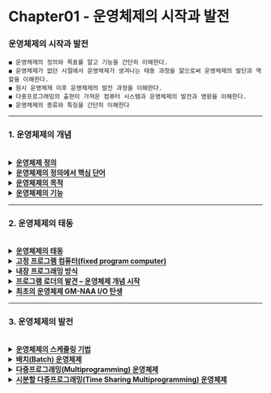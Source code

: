 # Chapter01 - 운영체제의 시작과 발전

### 운영체제의 시작과 발전

```
◼ 운영체제의 정의와 목표를 알고 기능을 간단히 이해한다.
◼ 운영체제가 없던 시절에서 운영체제가 생겨나는 태동 과정을 앎으로써 운영체제의 발단과 역할을 이해한다. 
◼ 원시 운영체제 이후 운영체제의 발전 과정을 이해한다.
◼ 다중프로그래밍의 출현이 가져온 컴퓨터 시스템과 운영체제의 발전과 영향을 이해한다.
◼ 운영체제의 종류와 특징을 간단히 이해한다
```
 <hr>

### 1. 운영체제의 개념
<br>

<details>
  <summary><span style="border-bottom:0.05em solid"><strong>운영체제 정의</strong></span></summary>
    <ul>
     <li>컴퓨터 사용자와 컴퓨터 하드웨어 사이에서 중계 역할을 하면서, 프로그램의 실행을 관리하고 제어하는 시스템 소프트웨어</li> 
     <li>컴퓨터가 켜질 때 처음으로 적재되어 나머지 모든 프로그램의 실행을 제어하고 사용자의 요청을 처리해주는 소프트웨어</li>
     <li>컴퓨터의 자원을 독점적으로 관리하는 특별한 소프트웨어</li>
    </ul>
</details>

<details>
  <summary><span style="border-bottom:0.05em solid"><strong>운영체제의 정의에서 핵심 단어</strong></span></summary>
    <ol>
     <li>운영체제는 컴퓨터의 모든 자원(resource) 관리</li> 
     <ul>
      <li>하드웨어 자원 - CPU, 캐시, 메모리, 키보드, 마우스, 디스플레이, 하드디스크, 프린터 등</li> 
      <li>소프트웨어 자원 - 응용프로그램</li>
      <li>데이터 자원 - 파일, 데이터베이스 등</li>
     </ul>
     <li>운영체제는 자원에 대한 독점(exclusive) 권한 소유</li>
     <ul>
      <li>자원에 대한 모든 관리 권한은 운영체제에게 만 있음</li> 
     </ul>
     <li>운영체제는 관리자(supervisor)</li>
     <ul>
      <li>실행중인 프로그램 관리, 메모리 관리, 파일과 디스크 장치 관리, 입출력 장치 관리, 사용자 계정 등 관리 등</li> 
     </ul>
     <li>운영체제는 소프트웨어(softwarer)</li>
     <ul>
      <li>커널(kernel)이라고 불리는 핵심 코드와 UI를 비롯한 도구 프로그램들(tool/utility) 및 장치를 제어하는 디바이스 드라이버들로 구성</li> 
     </ul>
  </ol>
</details>

<details>
  <summary><span style="border-bottom:0.05em solid"><strong>운영체제의 목적</strong></span></summary>
    <ul>
     <li>사용자에게 컴퓨터 사용의 편리성 제공</li> 
     <li>컴퓨터가 켜질 때 처음으로 적재되어 나머지 모든 프로그램의 실행을 제어하고 사용자의 요청을 처리해주는 소프트웨어</li>
     <li>컴퓨터의 자원 관리 효율성</li>
    </ul>
</details>

<details>
  <summary><span style="border-bottom:0.05em solid"><strong>운영체제의 기능</strong></span></summary>
    <ol>
     <li><span style="color:red">프로세스 관리</span>(process management)</li> 
     <li><span style:"color:red">메모리 관리</span>(memory management)</li>
     <li><span style:"color:red">파일 시스템 관리</span>(file system management)</li>
     <li><span style:"color:red">장치 관리</span>(device management)</li>
     <li>네트워크 관리</li> 
     <li>보안 관리</li>
     <li>기타 관리</li>
    </ol>
 <img src="https://user-images.githubusercontent.com/36596037/226588714-5577e30b-9b4f-48a6-9e2b-b7c02bc4e864.png">
</details>

<hr>

### 2. 운영체제의 태동
<br>

<details>
  <summary><span style="border-bottom:0.05em solid"><strong>운영체제의 태동</strong></span></summary>
    <ol>
     <li>고정 프로그래밍 방식 - 1940년대</li> 
     <li>내장 프로그래밍 방식 – 1945년 이후</li>
     <li>프로그램 로딩 시대</li> 
     <li>원시 운영체제 GM OS의 탄생 - 1955년</li>
     <li>최초의 운영체제 GM-NAA I/O 개발 - 1956~1957년</li>
    </ol>
</details>

<details>
  <summary><span style="border-bottom:0.05em solid"><strong>고정 프로그램 컴퓨터(fixed program computer) </strong></span></summary>
    <ol>
     <li>운영체제에 대한 개념 없음</li> 
     <li>소프트웨어와 하드웨어의 분리 개념 없음 → 모든 것이 하드웨어로 제작</li>
    </ol>
  <img src="https://user-images.githubusercontent.com/36596037/226590784-8d635f6b-de1f-4bd6-85b1-ad63a9e1b682.png">
</details>

<details>
  <summary><span style="border-bottom:0.05em solid"><strong>내장 프로그래밍 방식</strong></span></summary>
    <ol>
     <li>CPU와 메모리 분리</li> 
     <li>소프트웨어와 하드웨어 분리</li>
     <li>실행할 프로그램을 메모리에 담고, CPU가 프로그램을 실행하는 방식</li>
     <ul>
      <li>고정 프로그래밍 방식에 비해 획기적인 변화</li> 
      <li>하드웨어의 변화(배선 작업) 없이, 실행시키려는 프로그램만 메모리에 적재</li>
     </ul>
     <li>프로그램은 입력 장치를 통해 메모리에 적재 : 펀치 카드 -> 카드 리더기</li>
    </ol>
  <img src="https://user-images.githubusercontent.com/36596037/226590784-8d635f6b-de1f-4bd6-85b1-ad63a9e1b682.png">
</details>

<details>
  <summary><span style="border-bottom:0.05em solid"><strong>프로그램 로더의 발견 – 운영체제 개념 시작</strong></span></summary>
    <ol>
     <li>프로그램 로딩 시대</li> 
     <li>로더 프로그램 필요</li>
     <ul>
      <li>개발자가 뒷 카드들을 메모리에 적재하는 프로그램을 첫번째 카드에 작성하는 반복되는 시간 낭비를 줄일 필요</li> 
      <li>이 코드를 로더(loader)라고 부르며 로더는 모든 사용자(개발자)에게 공통으로 필요</li> 
     </ul>
     <li>로더가 운영체제로 발전</li>
     <ul>
      <li>로더는 오늘날 운영체제의 가장 기본적인 기능</li> 
     </ul>
    </ol>
  <img src="https://user-images.githubusercontent.com/36596037/226590784-8d635f6b-de1f-4bd6-85b1-ad63a9e1b682.png">
</details>

<details>
  <summary><span style="border-bottom:0.05em solid"><strong>최초의 운영체제 GM-NAA I/O 탄생</strong></span></summary>
    <ol>
     <li>로더 프로그램을 사용자 프로그램에서 분리하고 컴퓨터 내부에 기본으로 내장</li> 
     <li>그 당시 로더 프로그램을 모니터(Monitor)라고 불렀음</li>
     <li>운영체제 로서의 모습을 갖춤</li>
     <ul>
      <li>배치(batch) 방식 작동 → 개발자들이 작성하여 쌓아 놓은 작업들을 순서대로 하나씩 메모리에 적재, 한 번에 하나의 작업 실행</li> 
      <li>입출력 장치들을 제어하는 루틴들을 라이브러리 형식으로 갖추고 프로그램 사이에 공유 → 개발자는 입출력 코드를 작성할 필요 없음</li> 
     </ul>
     <li>IBM 704에서 GM-NAA-I/O 운영체제의 작동</li>
    </ol>
</details>

<hr>

### 3. 운영체제의 발전
<br>

<details>
  <summary><span style="border-bottom:0.05em solid"><strong>운영체제의 스케줄링 기법</strong></span></summary>
    <ul>
     <li>멀티 프로그래밍(Multi-programming) = 다중 프로그래밍</li>
     <ul>
      <li>단일 CPU 상에서 여러 프로그램을 메모리에 올리고 현재 실행 중인 프로세스가 입출력 작업을 요청하고 결과를 기다릴 동안 다른 프로세스를 수행할 수 있도록 하는 기법 → CPU 사용 효율 높임</li> 
     </ul>
     <li>멀티 태스킹(Multi-tasking)</li>
     <ul>
      <li>단일 CPU 상에서 다수의 작업(Task)을 운영체제 스케줄링에 의해 시간을 쪼개어(시분할) 번갈아 가면서 처리 → 동시 실행은 아니다</li> 
      <li>사용자에게는 다수의 작업이 동시에 처리되는 것처럼 느끼게 할 수 있다</li> 
     </ul>
     <li>멀티 프로세싱(Multi-processing)</li>
     <ul>
      <li>다수의 CPU/코어가 다수의 프로세스를 협력적으로 동시에 처리하는 것을 의미</li> 
     </ul>
     <li>멀티 스레딩(Multi-threading)</li>
     <ul>
      <li>다수의 CPU/코어가 프로세스(들)를 여러 개의 스레드들로 나누고 각 스레드들을 협력적으로 동시에 처리하는 것을 의미</li> 
     </ul>
    </ul>
</details>

<details>
  <summary><span style="border-bottom:0.05em solid"><strong>배치(Batch) 운영체제</strong></span></summary>
    <ul>
     <li>출현 배경</li>
     <ul>
      <li>컴퓨터의 노는 시간(idle 시간, 유휴시간)을 줄여 컴퓨터의 활용률 향상</li> 
     </ul>
     <li>배치 운영체제 컴퓨터 시스템</li>
     <ul>
      <li>개발자와 관리자의 구분하고 개발자는 펀치 카드를 입력 데크에 두고 결과 기다림</li> 
      <li>배치 운영체제는 자동으로 테이프 장치에 대기중인 프로그램을 한 번에 하나씩 적재하고, 실행</li> 
     </ul>
    </ul>
</details>

<details>
  <summary><span style="border-bottom:0.05em solid"><strong>다중프로그래밍(Multiprogramming) 운영체제 </strong></span></summary>
    <ul>
     <li>출현 배경</li>
     <ul>
      <li>배치 작업은 프로그램의 실행 형태로 인한 CPU의 유휴시간(idle 시간) 발생</li> 
     </ul>
     <li>다중프로그래밍 기법 출현</li>
     <ul>
      <li>미리 여러 프로그램을 메모리에 적재 → 메모리가 수용할 만큼 다수의 프로그램 적재</li> 
      <li>프로그램 실행 도중 I/O가 발생하면, CPU에게 메모리에 적재된 다른 프로그램 실행시킴 → CPU 활용률 증가</li> 
     </ul>
    </ul>
 <img src="https://user-images.githubusercontent.com/36596037/226593910-ae81615a-0f46-4db6-b9ff-6075ef3331de.png"> 
</details>

<details>
  <summary><span style="border-bottom:0.05em solid"><strong>시분할 다중프로그래밍(Time Sharing Multiprogramming) 운영체제</strong></span></summary>
    <ul>
     <li>줄여서 시분할 운영체제라고 부름</li>
     <li>출현 배경</li>
     <ul>
      <li>배치 처리와 당시 다중프로그래밍의 다음 2가지 문제점 인식</li> 
      <ul>
       <li>1) 비 대화식 처리방식(non-interactive processing)</li> 
       <li>2) 느린 응답시간, 오랜 대기 시간 → 프로그램을 제출하고 하루 후에 결과 보기, 사용자의 즉각적인 대응 없음</li> 
      </ul>
     </ul>
     <li>초기 컴퓨터 시스템의 운영체제이나 근래의 운영체제들(Unix, Linux, Windows)도 시분할의 개념을 기초로 한다</li>
    </ul>
 <img src="https://user-images.githubusercontent.com/36596037/226594373-6b0ee776-a8c1-4527-b718-dc77dd94770e.png"> 
</details>

